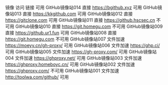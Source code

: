 镜像	访问	链接	可用
GitHub镜像站014	直接	https://bgithub.xyz	可用
GitHub镜像站013	直接	https://kkgithub.com	可用
GitHub镜像站012	直接	https://gitclone.com	可用
GitHub镜像站011	直接	https://github.hscsec.cn	不可用
GitHub镜像站010	直接	https://git.homegu.com	不可用
GitHub镜像站009	直接	https://github.ur1.fun	可用
GitHub镜像站008	直接	https://git.homegu.com	不可用
GitHub镜像站007	文件加速	https://moeyy.cn/gh-proxy/	可用
GitHub镜像站006	文件加速	https://ghp.ci/	可用
GitHub镜像站005	文件加速	https://gh-proxy.com/	可用
GitHub镜像站004	文件加速	https://ghproxy.net/	可用
GitHub镜像站003	文件加速	https://ghproxy.homeboyc.cn/	可用
GitHub镜像站002	文件加速	https://ghproxy.com/	不可用
GitHub镜像站001	文件加速	http://toolwa.com/github/	可用
